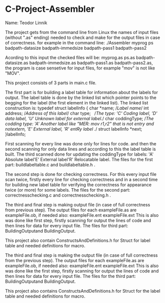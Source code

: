 # C-Project-Assembler

Name: Teodor Linnik



The project gets from the command line from Linux the names of input files (without ".as" ending) needed to check and make for
the output files in case of correctness.
for example in the command line: 
./Assembler myprog ps badpath-datasize badpath-immedsize badpath-pass1 badpath-pass2

Acording to this input the checked files will be: myprog.as ps.as badpath-datasize.as 
badpath-immedsize.as badpath-pass1.as badpath-pass2.as, the program is case sensetive for input files,
for example "mov" is not like "MOV".

This project consists of 3 parts in main.c file.

The first part is for building a label table for information about the labels for output.
The label table is done by the linked list which pointer points to the begging for the label 
(the first element in the linked list). The linked list construction is:
typedef struct labelInfo {
	char *name; /*Label name*/
	int address; /*Address of this label*/
	char type;   /*The type: 'C' Coding label, 'D' data label, 'U' Unknown label for external label.*/
	char coddingType; /*The codding type: 'A' Another label like "MER: mov r1,r2" that is not entry and notextern, 'E' External label, 'R' entRy label .*/
	struct labelInfo *next;
}labelInfo;

First scanning for every line was done only for lines for code. and then the second scanning for only data
lines and according to this the label table is built. The third scanned done for updating the coddingType
for labels: 'A' Absolute label\'E' External label\'R' Relocatable label.
The files for the first part: buildlabeltable.c and buildlabeltable.h .

The second step is done for checking correctness. For this every input file scan twice, firstly every line for checking
correctness and in a second time for building new label table for verifying the correctness for appearance twice (or more)
for some labels.
The files for the second part: correctnesschecking.c and correctnesschecking.h .


The third and final step is making output file (in case of full correctness from previous step).
The output files for each exampleFile.as are exampleFile.ob, if needed also: exampleFile.ent exampleFile.ext
This is also was done like first step, firstly scanning for output the lines of code and then lines for
data for every input file.
The files for third part: BuildingOutputand BuildingOutput.

This project also contain ConstructsAndDefinitions.h for Struct for label table and needed definitions for macro.

The third and final step is making the output file (in case of full correctness from the previous step).
The output files for each exampleFile.as are exampleFile.ob, if needed also: exampleFile.ent exampleFile.ext
This is also was done like the first step, firstly scanning for output the lines of code and then lines for
data for every input file.
The files for the third part: BuildingOutputand BuildingOutput.

This project also contains ConstructsAndDefinitions.h for Struct for the label table and needed definitions for macro.

